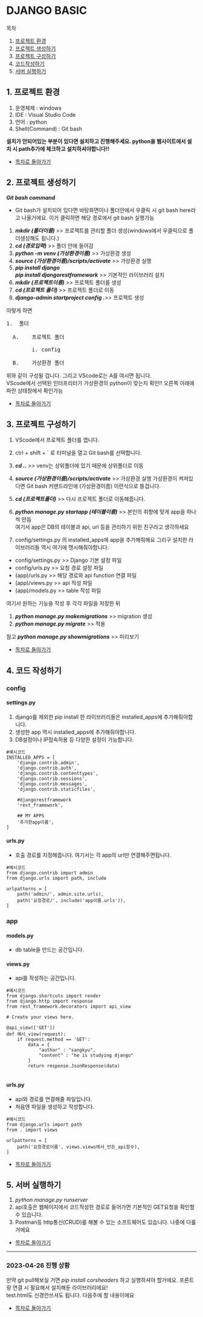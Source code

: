 # DJANGO BASIC
목차
1. [프로젝트 환경](#1-프로젝트-환경)
2. [프로젝트 생성하기](#2-프로젝트-생성하기)
3. [프로젝트 구성하기](#3-프로젝트-구성하기)
4. [코드작성하기](#4-코드-작성하기)
5. [서버 실행하기](#5-서버-실행하기)


## 1. 프로젝트 환경
1. 운영체제 : windows
2. IDE : Visual Studio Code
3. 언어 : python
4. Shell(Command) : Git bash  

**설치가 안되어있는 부분이 있다면 설치하고 진행해주세요. python을 웹사이트에서 설치 시 path추가에 체크하고 설치하셔야합니다!!**

- [목차로 돌아가기](#django-basic)

## 2. 프로젝트 생성하기

**_Git bash command_**
- Git bash가 설치되어 있다면 바탕화면이나 폴더안에서 우클릭 시 git bash here라고 나올거에요.
    이거 클릭하면 해당 경로에서 git bash 실행가능
1. **_mkdir (폴더이름)_** >> 프로젝트를 관리할 폴더 생성(windows에서 우클릭으로 폴더생성해도 됩니다.)
2. **_cd (경로입력)_** >> 폴더 안에 들어감
3. **_python -m venv (가상환경이름)_** >> 가상환경 생성
4. **_source (가상환경이름)/scripts/activate_** >> 가상환경 실행
5. **_pip install django_**   
**_pip install djangorestframework_** >> 기본적인 라이브러리 설치
6. **_mkdir (프로젝트이름)_** >> 프로젝트 폴더를 생성
7. **_cd (프로젝트 폴더)_** >> 프로젝트 폴더로 이동
7. **_django-admin startproject config ._**>> 프로젝트 생성  

이렇게 하면
<pre>
1.	폴더

  A.	프로젝트 폴더
  
        i. config
        
  B.	가상환경 폴더
</pre>
위와 같이 구성될 겁니다. 그리고 VScode로는 A를 여시면 됩니다.    
VScode에서 선택된 인터프리터가 가상환경의 python이 맞는지 확인!! 오른쪽 아래에 파란 상태창에서 확인가능

- [목차로 돌아가기](#django-basic)

## 3. 프로젝트 구성하기

1. VScode에서 프로젝트 폴더를 엽니다.
2. ctrl + shift + ` 로 터미널을 열고 Git bash를 선택합니다.
3. **_cd .._** >> venv는 상위폴더에 있기 때문에 상위폴더로 이동
4. **_source (가상환경이름)/scripts/activate_** >> 가상환경 실행
가상환경이 켜져있다면 Git bash 커맨드라인에 (가상환경이름) 이런식으로 뜰겁니다.
5. **_cd (프로젝트폴더)_** >> 다시 프로젝트 폴더로 이동해줍니다.

1. **_python manage.py startapp (테이블이름)_** >> 본인의 취향에 맞게 app을 하나씩 만듬   
	여기서 app은 DB의 테이블과 api, url 등을 관리하기 위한 친구라고 생각하세요
2. config/settings.py 의 installed_apps에 app을 추가해줘해요 그리구 설치한 라이브러리들 역시 여기에 명시해줘야합니다.

* config/settings.py >> Django 기본 설정 파일   
* config/urls.py >> 요청 경로 설정 파일   
* (app)/urls.py >> 해당 경로와 api function 연결 파일
* (app)/views.py >> api 작성 파일
* (app)/models.py >> table 작성 파일

여기서 원하는 기능을 작성 후 각각 파일을 저장한 뒤

1. **_python manage.py makemigrations_** >> migration 생성
2. **_python manage.py migrate_** >> 적용   

참고 **_python manage.py showmigrations_** >> 미리보기

- [목차로 돌아가기](#django-basic)

## 4. 코드 작성하기

### config

#### settings.py
1. django를 제외한 pip install 한 라이브러리들은 installed_apps에 추가해줘야합니다.
2. 생성한 app 역시 installed_apps에 추가해줘야합니다.
3. DB설정이나 IP접속허용 등 다양한 설정이 가능합니다.

```
#예시코드
INSTALLED_APPS = [
    'django.contrib.admin',
    'django.contrib.auth',
    'django.contrib.contenttypes',
    'django.contrib.sessions',
    'django.contrib.messages',
    'django.contrib.staticfiles',

    #djangorestframework
    'rest_framework',
    
    ## MY APPS
    '추가한app이름',
]
```

#### urls.py
- 호출 경로를 지정해줍니다. 여기서는 각 app의 url만 연결해주면됩니다.

```
#예시코드
from django.contrib import admin
from django.urls import path, include

urlpatterns = [
    path('admin/', admin.site.urls),
    path('요청경로/', include('app이름.urls')),
]
```

### app

#### models.py
- db table을 만드는 공간입니다.

#### views.py
- api를 작성하는 공간입니다.

```
#예시코드
from django.shortcuts import render
from django.http import response
from rest_framework.decorators import api_view

# Create your views here.

@api_view(['GET'])
def 예시_view(request):
    if request.method == 'GET':
        data = {
            "author" : "sangkyu",
            "content" : "he is studying django"
        }
        return response.JsonResponse(data)
    
```

#### urls.py
- api와 경로를 연결해줄 파일입니다.
- 처음엔 파일을 생성하고 작성합니다.

```
#예시코드
from django.urls import path
from . import views

urlpatterns = [
    path('요청경로이름', views.views에서_만든_api함수),
]

```

- [목차로 돌아가기](#django-basic)

## 5. 서버 실행하기

1. *python manage.py runserver*
2. api호출은 웹페이지에서 코드작성한 경로로 들어가면 기본적인 GET요청을 확인할 수 있습니다.
3. Postman등 http통신(CRUD)를 해볼 수 있는 소프트웨어도 있습니다. 나중에 다룰거에요

- [목차로 돌아가기](#django-basic)
<hr/>

### 2023-04-26 진행 상황
만약 git pull해보실 거면 *pip install corsheaders* 하고 실행하셔야 할거에요. 프론트랑 연결 시 필요해서 설치해둔 라이브러리에요!   
test.html도 신경안쓰셔도 됩니다. 다음주에 할 내용이에요

- [목차로 돌아가기](#django-basic)
